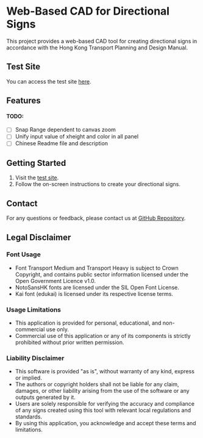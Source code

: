 # Web-Based CAD for Directional Signs

This project provides a web-based CAD tool for creating directional signs in accordance with the Hong Kong Transport Planning and Design Manual.

## Test Site

You can access the test site [here](https://g1213123.github.io/TrafficSign/).

## Features

 #### TODO: 
- [ ] Snap Range dependent to canvas zoom
- [ ] Unify input value of xheight and color in all panel
- [ ] Chinese Readme file and description

## Getting Started

1. Visit the [test site](https://g1213123.github.io/TrafficSign/).
2. Follow the on-screen instructions to create your directional signs.

## Contact

For any questions or feedback, please contact us at [GitHub Repository](https://github.com/G1213123/TrafficSign/tree/master).

## Legal Disclaimer

### Font Usage
- Font Transport Medium and Transport Heavy is subject to Crown Copyright, and contains public sector information licensed under the Open Government Licence v1.0.
- NotoSansHK fonts are licensed under the SIL Open Font License.
- Kai font (edukai) is licensed under its respective license terms.

### Usage Limitations
- This application is provided for personal, educational, and non-commercial use only.
- Commercial use of this application or any of its components is strictly prohibited without prior written permission.

### Liability Disclaimer
- This software is provided "as is", without warranty of any kind, express or implied.
- The authors or copyright holders shall not be liable for any claim, damages, or other liability arising from the use of the software or any outputs generated by it.
- Users are solely responsible for verifying the accuracy and compliance of any signs created using this tool with relevant local regulations and standards.
- By using this application, you acknowledge and accept these terms and limitations.